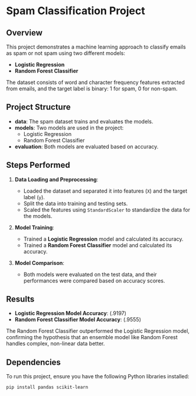 # Spam Classification Project

## Overview
This project demonstrates a machine learning approach to classify emails as spam or not spam using two different models:
- **Logistic Regression**
- **Random Forest Classifier**

The dataset consists of word and character frequency features extracted from emails, and the target label is binary: 1 for spam, 0 for non-spam.

## Project Structure
- **data**: The spam dataset trains and evaluates the models.
- **models**: Two models are used in the project:
  - Logistic Regression
  - Random Forest Classifier
- **evaluation**: Both models are evaluated based on accuracy.

## Steps Performed
1. **Data Loading and Preprocessing**:
    - Loaded the dataset and separated it into features (`X`) and the target label (`y`).
    - Split the data into training and testing sets.
    - Scaled the features using `StandardScaler` to standardize the data for the models.
    
2. **Model Training**:
    - Trained a **Logistic Regression** model and calculated its accuracy.
    - Trained a **Random Forest Classifier** model and calculated its accuracy.
    
3. **Model Comparison**:
    - Both models were evaluated on the test data, and their performances were compared based on accuracy scores.

## Results
- **Logistic Regression Model Accuracy**: (.9197)
- **Random Forest Classifier Model Accuracy**: (.9555)

The Random Forest Classifier outperformed the Logistic Regression model, confirming the hypothesis that an ensemble model like Random Forest handles complex, non-linear data better.

## Dependencies
To run this project, ensure you have the following Python libraries installed:

```bash
pip install pandas scikit-learn
